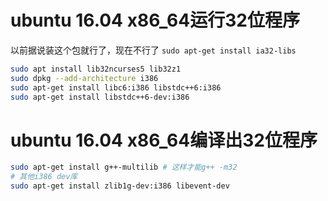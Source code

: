 # ubuntu 16.04 x86_64运行32位程序

以前据说装这个包就行了，现在不行了
`sudo apt-get install ia32-libs`

```bash
sudo apt install lib32ncurses5 lib32z1
sudo dpkg --add-architecture i386
sudo apt-get install libc6:i386 libstdc++6:i386
sudo apt-get install libstdc++6-dev:i386
```

# ubuntu 16.04 x86_64编译出32位程序
```bash
sudo apt-get install g++-multilib # 这样才能g++ -m32
# 其他i386 dev库
sudo apt-get install zlib1g-dev:i386 libevent-dev
```

